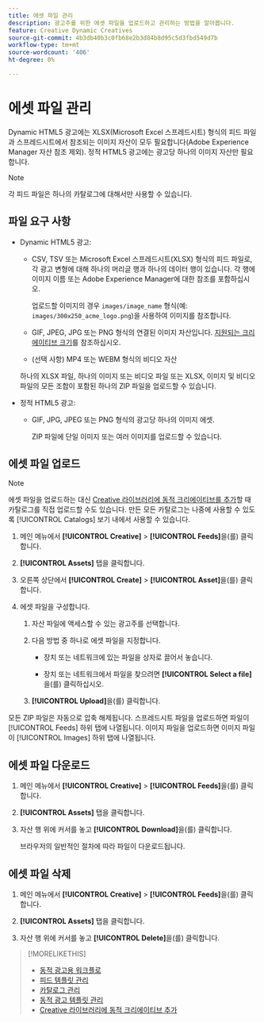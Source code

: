 ```yaml
---
title: 에셋 파일 관리
description: 광고주를 위한 에셋 파일을 업로드하고 관리하는 방법을 알아봅니다.
feature: Creative Dynamic Creatives
source-git-commit: 4b3db40b3c0fb68e2b3d84b8d95c5d3fbd549d7b
workflow-type: tm+mt
source-wordcount: '406'
ht-degree: 0%

---
```


# 에셋 파일 관리

Dynamic HTML5 광고에는 XLSX(Microsoft Excel 스프레드시트) 형식의 피드 파일과 스프레드시트에서 참조되는 이미지 자산이 모두 필요합니다(Adobe Experience Manager 자산 참조 제외). 정적 HTML5 광고에는 광고당 하나의 이미지 자산만 필요합니다.


>[!NOTE]
>
> 각 피드 파일은 하나의 카탈로그에 대해서만 사용할 수 있습니다.

## 파일 요구 사항

* Dynamic HTML5 광고:

   * CSV, TSV 또는 Microsoft Excel 스프레드시트(XLSX) 형식의 피드 파일로, 각 광고 변형에 대해 하나의 머리글 행과 하나의 데이터 행이 있습니다. 각 행에 이미지 이름 또는 Adobe Experience Manager에 대한 참조를 포함하십시오.<!-- need spec of available column names that the user-created header names must map to; need to reference it in feed template topic too, so make it a separate file/appendix. -->

     업로드할 이미지의 경우 `images/image_name` 형식(예: `images/300x250_acme_logo.png`)을 사용하여 이미지를 참조합니다.<!-- Verify.  Also need to include the spec for how to reference images in AEM -->

   * GIF, JPEG, JPG 또는 PNG 형식의 연결된 이미지 자산입니다.<!-- Is this true: The maximum file size is two (2) MB. --> [지원되는 크리에이티브 크기](/help/creative/creative-libraries/creative-sizes.md)를 참조하십시오.

   * (선택 사항) MP4 또는 WEBM 형식의 비디오 자산

  하나의 XLSX 파일, 하나의 이미지 또는 비디오 파일 또는 XLSX, 이미지 및 비디오 파일의 모든 조합이 포함된 하나의 ZIP 파일을 업로드할 수 있습니다.<!-- Check w/eng re any limitations or best practices WRT number of files and filesize allowed -->

* 정적 HTML5 광고:

   * GIF, JPG, JPEG 또는 PNG 형식의 광고당 하나의 이미지 에셋.

     ZIP 파일에 단일 이미지 또는 여러 이미지를 업로드할 수 있습니다.<!-- Check w/eng re any limitations or best practices WRT number of files and filesize allowed -->

## 에셋 파일 업로드

>[!NOTE]
>
>에셋 파일을 업로드하는 대신 [Creative 라이브러리에 동적 크리에이티브를 추가](/help/creative/creative-libraries/creative-add-dynamic.md)할 때 카탈로그를 직접 업로드할 수도 있습니다. 만든 모든 카탈로그는 나중에 사용할 수 있도록 [!UICONTROL Catalogs] 보기 내에서 사용할 수 있습니다.

1. 메인 메뉴에서 **[!UICONTROL Creative]** > **[!UICONTROL Feeds]**&#x200B;을(를) 클릭합니다.

1. **[!UICONTROL Assets]** 탭을 클릭합니다.

1. 오른쪽 상단에서 **[!UICONTROL Create]** > **[!UICONTROL Asset]**&#x200B;을(를) 클릭합니다.

1. 에셋 파일을 구성합니다.

   1. 자산 파일에 액세스할 수 있는 광고주를 선택합니다.

   1. 다음 방법 중 하나로 에셋 파일을 지정합니다.

      * 장치 또는 네트워크에 있는 파일을 상자로 끌어서 놓습니다.

      * 장치 또는 네트워크에서 파일을 찾으려면 **[!UICONTROL Select a file]**&#x200B;을(를) 클릭하십시오.

   1. **[!UICONTROL Upload]**&#x200B;을(를) 클릭합니다.

모든 ZIP 파일은 자동으로 압축 해제됩니다. 스프레드시트 파일을 업로드하면 파일이 [!UICONTROL Feeds] 하위 탭에 나열됩니다. 이미지 파일을 업로드하면 이미지 파일이 [!UICONTROL Images] 하위 탭에 나열됩니다.

## 에셋 파일 다운로드

1. 메인 메뉴에서 **[!UICONTROL Creative]** > **[!UICONTROL Feeds]**&#x200B;을(를) 클릭합니다.

1. **[!UICONTROL Assets]** 탭을 클릭합니다.

1. 자산 행 위에 커서를 놓고 **[!UICONTROL Download]**&#x200B;을(를) 클릭합니다.

   브라우저의 일반적인 절차에 따라 파일이 다운로드됩니다.

## 에셋 파일 삭제

1. 메인 메뉴에서 **[!UICONTROL Creative]** > **[!UICONTROL Feeds]**&#x200B;을(를) 클릭합니다.

1. **[!UICONTROL Assets]** 탭을 클릭합니다.

1. 자산 행 위에 커서를 놓고 **[!UICONTROL Delete]**&#x200B;을(를) 클릭합니다.

>[!MORELIKETHIS]
>
>* [동적 광고용 워크플로](/help/creative/introduction/workflow-dynamic-ads.md)
>* [피드 템플릿 관리](/help/creative/feeds/feed-template-manage.md)
>* [카탈로그 관리](/help/creative/feeds/catalog-manage.md)
>* [동적 광고 템플릿 관리](/help/creative/ad-templates/ad-template-manage.md)
>* [Creative 라이브러리에 동적 크리에이티브 추가](/help/creative/creative-libraries/creative-add-dynamic.md)
